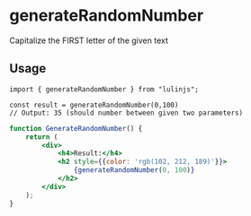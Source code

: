 # generateRandomNumber

Capitalize the FIRST letter of the given text

## Usage

```tsx
import { generateRandomNumber } from "lulinjs";

const result = generateRandomNumber(0,100)
// Output: 35 (should number between given two parameters)
```

```jsx live
function GenerateRandomNumber() {
    return (
        <div>
            <h4>Result:</h4>
            <h2 style={{color: 'rgb(102, 212, 189)'}}>
                {generateRandomNumber(0, 100)}
            </h2>
        </div>
    );
}
```
